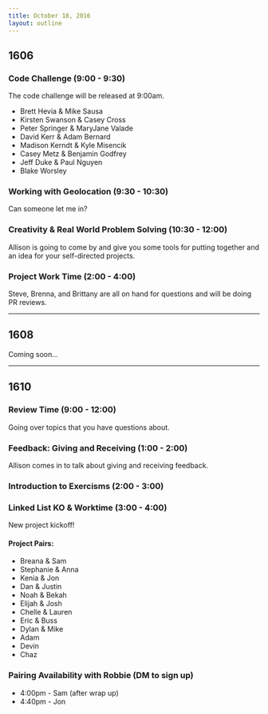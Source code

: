 ```yaml
---
title: October 18, 2016
layout: outline
---
```


## 1606

### Code Challenge (9:00 - 9:30)

The code challenge will be released at 9:00am.

* Brett Hevia & Mike Sausa
* Kirsten Swanson & Casey Cross
* Peter Springer & MaryJane Valade
* David Kerr & Adam Bernard
* Madison Kerndt & Kyle Misencik
* Casey Metz & Benjamin Godfrey
* Jeff Duke & Paul Nguyen
* Blake Worsley

### Working with Geolocation (9:30 - 10:30)

Can someone let me in?

### Creativity & Real World Problem Solving (10:30 - 12:00)

Allison is going to come by and give you some tools for putting together and an idea for your self-directed projects.

### Project Work Time (2:00 - 4:00)

Steve, Brenna, and Brittany are all on hand for questions and will be doing PR reviews.

***

## 1608

Coming soon...

***

## 1610

### Review Time (9:00 - 12:00)

Going over topics that you have questions about.

### Feedback: Giving and Receiving (1:00 - 2:00)

Allison comes in to talk about giving and receiving feedback.

### Introduction to Exercisms (2:00 - 3:00)

### Linked List KO & Worktime (3:00 - 4:00)

New project kickoff!

#### Project Pairs:

- Breana & Sam
- Stephanie & Anna
- Kenia & Jon
- Dan & Justin
- Noah & Bekah
- Elijah & Josh
- Chelle & Lauren
- Eric & Buss
- Dylan & Mike
- Adam
- Devin
- Chaz

### Pairing Availability with Robbie (DM to sign up)

* 4:00pm - Sam (after wrap up)
* 4:40pm - Jon
